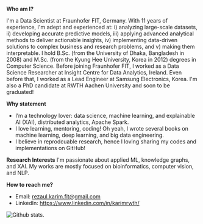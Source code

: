 **Who am I?**

I'm a Data Scientist at Fraunhofer FIT, Germany. With 11 years of experience, I'm adept and experienced at: i) analyzing large-scale datasets, ii) developing accurate predictive models, iii) applying advanced analytical methods to deliver actionable insights, iv) implementing data-driven solutions to complex business and research problems, and v) making them interpretable. I hold B.Sc. (from the University of Dhaka, Bangladesh in 2008) and M.Sc. (from the Kyung Hee University, Korea in 2012) degrees in Computer Science. Before joining Fraunhofer FIT, I worked as a Data Science Researcher at Insight Centre for Data Analytics, Ireland. Even before that, I worked as a Lead Engineer at Samsung Electronics, Korea. I'm also a PhD candidate at RWTH Aachen University and soon to be graduated! 

**Why statement**
- I’m a technology lover: data science, machine learning, and explainable AI (XAI), distributed analytics, Apache Spark. 
- I love learning, mentoring, coding! Oh yeah, I wrote several books on machine learning, deep learning, and big data engineering.
- I believe in reprodcuable research, hence I loving sharing my codes and implementations on GitHub! 

**Research Interests** 
I'm passionate about applied ML, knowledge graphs, and XAI. My works are mostly focused on bioinformatics, computer vision, and NLP.

**How to reach me?**
- Email: rezaul.karim.fit@gmail.com
- LinkedIn: https://www.linkedin.com/in/karimrwth/ 

![Github stats](https://github-readme-stats.vercel.app/api?username=rezacsedu&show_icons=true&hide_border=false).
